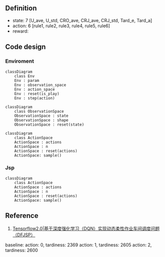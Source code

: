 ## Definition

- state: 7 [U_ave, U_std, CRO_ave, CRJ_ave, CRJ_std, Tard_e, Tard_a]
- action: 6 [rule1, rule2, rule3, rule4, rule5, rule6]
- reward:

## Code design

### Enviroment

```mermaid
classDiagram
    class Env
    Env : param
    Env : observation_space
    Env : action_space
    Env : reset(is_play)
    Env : step(action)
```

```mermaid
classDiagram
    class ObservationSpace
    ObservationSpace : state
    ObservationSpace : shape
    ObservationSpace : reset(state)
```

```mermaid
classDiagram
    class ActionSpace
    ActionSpace : actions
    ActionSpace : n
    ActionSpace : reset(actions)
    ActionSpace: sample()
```

### Jsp

```mermaid
classDiagram
    class ActionSpace
    ActionSpace : actions
    ActionSpace : n
    ActionSpace : reset(actions)
    ActionSpace: sample()
```




## Reference

1. [Tensorflow2.0|基于深度强化学习（DQN）实现动态柔性作业车间调度问题（DFJSP）](https://blog.csdn.net/crazy_girl_me/article/details/118694032?spm=1001.2014.3001.5501)


baseline:
action: 0, tardiness: 2369
action: 1, tardiness: 2605
action: 2, tardiness: 2600